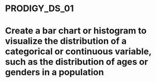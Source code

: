 # PRODIGY_DS_01
# Create a bar chart or histogram to visualize the distribution of a categorical or continuous variable, such as the distribution of ages or genders in a population
